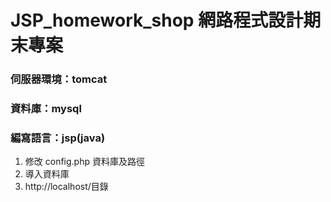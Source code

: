 # JSP_homework_shop 網路程式設計期末專案
### 伺服器環境：tomcat
### 資料庫：mysql
### 編寫語言：jsp(java)

1. 修改 config.php 資料庫及路徑
2. 導入資料庫
3. http://localhost/目錄


